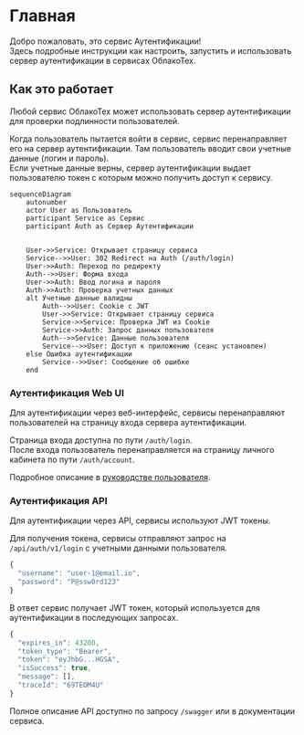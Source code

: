 ﻿# Главная

Добро пожаловать, это сервис Аутентификации!  
Здесь подробные инструкции как настроить, запустить и использовать сервер аутентификации в сервисах ОблакоТех.

## Как это работает
Любой сервис ОблакоТех может использовать сервер аутентификации для проверки подлинности пользователей. 

Когда пользователь пытается войти в сервис, сервис перенаправляет его на сервер аутентификации. 
Там пользователь вводит свои учетные данные (логин и пароль).  
Если учетные данные верны, сервер аутентификации выдает пользователю токен с которым можно получить доступ к сервису.


```mermaid
sequenceDiagram
    autonumber
    actor User as Пользователь
    participant Service as Сервис    
    participant Auth as Сервер Аутентификации


    User->>Service: Открывает страницу сервиса
    Service-->>User: 302 Redirect на Auth (/auth/login)
    User->>Auth: Переход по редиректу
    Auth-->>User: Форма входа
    User->>Auth: Ввод логина и пароля
    Auth->>Auth: Проверка учетных данных
    alt Учетные данные валидны
        Auth-->>User: Cookie с JWT
        User->>Service: Открывает страницу сервиса  
        Service->>Service: Проверка JWT из Cookie
        Service->>Auth: Запрос данных пользователя
        Auth-->>Service: Данные пользователя
        Service-->>User: Доступ к приложению (сеанс установлен)
    else Ошибка аутентификации
        Service-->>User: Сообщение об ошибке
    end
```

### Аутентификация Web UI
Для аутентификации через веб-интерфейс, сервисы перенаправляют пользователей на страницу входа сервера аутентификации.

Страница входа доступна по пути `/auth/login`.  
После входа пользователь перенаправляется на страницу личного кабинета по пути `/auth/account`.

Подробное описание в [руководстве пользователя](./manual.md).

### Аутентификация API
Для аутентификации через API, сервисы используют JWT токены.

Для получения токена, сервисы отправляют запрос на `/api/auth/v1/login` с учетными данными пользователя.
```js
{
  "username": "user-1@email.io",
  "password": "P@ssw0rd123"
}
```

В ответ сервис получает JWT токен, который используется для аутентификации в последующих запросах.
```js
{
  "expires_in": 43200,
  "token_type": "Bearer",
  "token": "eyJhbG...HGSA",
  "isSuccess": true,
  "message": [],
  "traceId": "69TEOM4U"
}
```
Полное описание API доступно по запросу `/swagger` или в документации сервиса.
